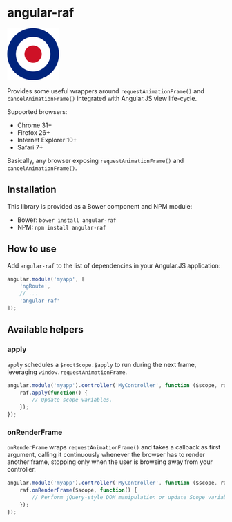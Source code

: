 angular-raf
===========

![RAF](raf.png)

Provides some useful wrappers around `requestAnimationFrame()` and `cancelAnimationFrame()`
integrated with Angular.JS view life-cycle.

Supported browsers:

- Chrome 31+
- Firefox 26+
- Internet Explorer 10+
- Safari 7+

Basically, any browser exposing `requestAnimationFrame()` and `cancelAnimationFrame()`.


## Installation

This library is provided as a Bower component and NPM module:

- Bower: `bower install angular-raf`
- NPM: `npm install angular-raf`


## How to use

Add `angular-raf` to the list of dependencies in your Angular.JS application:

```javascript
angular.module('myapp', [
    'ngRoute',
    // ...
    'angular-raf'
]);
```


## Available helpers

### apply

`apply` schedules a `$rootScope.$apply` to run during the next frame, leveraging
`window.requestAnimationFrame`.

```javascript
angular.module('myapp').controller('MyController', function ($scope, raf) {
    raf.apply(function() {
        // Update scope variables.
    });
});
```


### onRenderFrame

`onRenderFrame` wraps `requestAnimationFrame()` and takes a callback as first argument, calling it
continuously whenever the browser has to render another frame, stopping only when the user is
browsing away from your controller.

```javascript
angular.module('myapp').controller('MyController', function ($scope, raf) {
    raf.onRenderFrame($scope, function() {
        // Perform jQuery-style DOM manipulation or update Scope variables here.
    });
});
```
